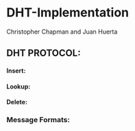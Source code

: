 # DHT-Implementation
Christopher Chapman and Juan Huerta

## DHT PROTOCOL:

#### Insert:
#### Lookup:
#### Delete:

### Message Formats:


